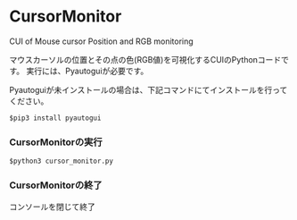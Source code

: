 # CursorMonitor
CUI of Mouse cursor Position and RGB monitoring

マウスカーソルの位置とその点の色(RGB値)を可視化するCUIのPythonコードです。
実行には、Pyautoguiが必要です。

Pyautoguiが未インストールの場合は、下記コマンドにてインストールを行ってください。
```
$pip3 install pyautogui
```


### CursorMonitorの実行
```
$python3 cursor_monitor.py
```

### CursorMonitorの終了
コンソールを閉じて終了
